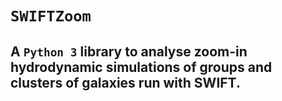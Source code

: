 # `SWIFTZoom`
## A `Python 3` library to analyse zoom-in hydrodynamic simulations of groups and clusters of galaxies run with SWIFT.
